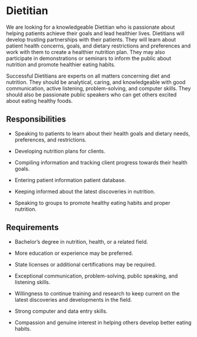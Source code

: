 # Dietitian

We are looking for a knowledgeable Dietitian who is passionate about helping patients achieve their goals and lead healthier lives. Dietitians will develop trusting partnerships with their patients. They will learn about patient health concerns,  goals, and dietary restrictions and preferences and work with them to create a healthier nutrition plan. They may also participate in demonstrations or seminars to inform the public about nutrition and promote healthier eating habits.

Successful Dietitians are experts on all matters concerning diet and nutrition. They should be analytical, caring, and knowledgeable with good communication, active listening, problem-solving, and computer skills. They should also be passionate public speakers who can get others excited about eating healthy foods.

## Responsibilities

* Speaking to patients to learn about their health goals and dietary needs, preferences, and restrictions.

* Developing nutrition plans for clients.

* Compiling information and tracking client progress towards their health goals.

* Entering patient information patient database.

* Keeping informed about the latest discoveries in nutrition.

* Speaking to groups to promote healthy eating habits and proper nutrition.

## Requirements

* Bachelor’s degree in nutrition, health, or a related field.

* More education or experience may be preferred.

* State licenses or additional certifications may be required.

* Exceptional communication, problem-solving, public speaking, and listening skills.

* Willingness to continue training and research to keep current on the latest discoveries and developments in the field.

* Strong computer and data entry skills.

* Compassion and genuine interest in helping others develop better eating habits.

